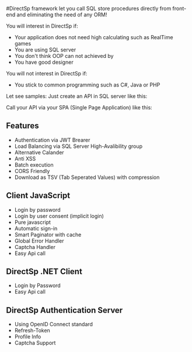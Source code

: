 
#DirectSp framework let you call SQL store procedures directly from front-end and eliminating the need of any ORM!

You will interest in DirectSp if:
* Your application does not need high calculating such as RealTime games
* You are using SQL server
* You don't think OOP can not achieved by 
* You have good designer

You will not interest in DirectSp if:
* You stick to common programming such as C#, Java or PHP

Let see samples:
Just create an API in SQL server like this:

Call your API via your SPA (Single Page Application) like this:


## Features
* Authentication via JWT Brearer
* Load Balancing via SQL Server High-Avalibility group
* Alternative Calander
* Anti XSS
* Batch execution
* CORS Friendly
* Download as TSV (Tab Seperated Values) with compression

## Client JavaScript 
* Login by password
* Login by user consent (implicit login)
* Pure javascript
* Automatic sign-in
* Smart Paginator with cache
* Global Error Handler
* Captcha Handler
* Easy Api call

## DirectSp .NET Client
* Login by Password
* Easy Api call

## DirectSp Authentication Server
* Using OpenID Connect standard
* Refresh-Token
* Profile Info
* Captcha Support

